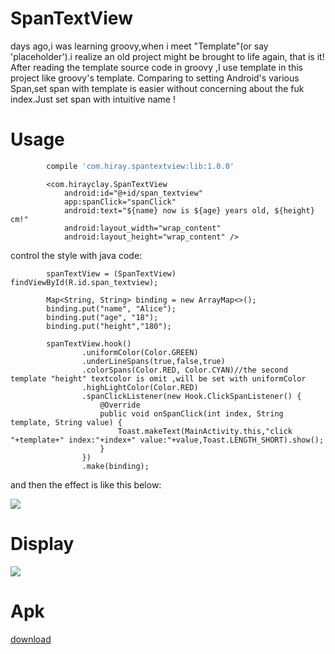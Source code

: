 # SpanTextView

days ago,i was learning groovy,when i meet "Template"(or say 'placeholder').i realize an old project might be brought to life again,
that is it! After reading the template source code in groovy ,I use template in this project like groovy's template.
Comparing to  setting Android's various Span,set span with template is easier without concerning about
the fuk index.Just set span with  intuitive name !

# Usage

```gradle
        compile 'com.hiray.spantextview:lib:1.0.0'
```

```
        <com.hirayclay.SpanTextView
            android:id="@+id/span_textview"
            app:spanClick="spanClick"
            android:text="${name} now is ${age} years old, ${height} cm!"
            android:layout_width="wrap_content"
            android:layout_height="wrap_content" />
```

control the style with java code:
```
        spanTextView = (SpanTextView) findViewById(R.id.span_textview);

        Map<String, String> binding = new ArrayMap<>();
        binding.put("name", "Alice");
        binding.put("age", "18");
        binding.put("height","180");

        spanTextView.hook()
                .uniformColor(Color.GREEN)
                .underLineSpans(true,false,true)
                .colorSpans(Color.RED, Color.CYAN)//the second template "height" textcolor is omit ,will be set with uniformColor
                .highLightColor(Color.RED)
                .spanClickListener(new Hook.ClickSpanListener() {
                    @Override
                    public void onSpanClick(int index, String template, String value) {
                        Toast.makeText(MainActivity.this,"click  "+template+" index:"+index+" value:"+value,Toast.LENGTH_SHORT).show();
                    }
                })
                .make(binding);
```
and then the effect is like this below:

<image src="https://github.com/HirayClay/SpanTextView/raw/master/static/binding.png"/>


# Display
<image src="https://github.com/HirayClay/SpanTextView/raw/master/static/blur.gif"/>


# Apk
[download](demo.apk)
